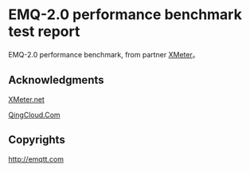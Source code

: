 EMQ-2.0 performance benchmark test report
==========================================

EMQ-2.0 performance benchmark, from partner [XMeter](https://www.xmeter.net)。

Acknowledgments
----------------

[XMeter.net](https://www.xmeter.net) 

[QingCloud.Com](https://www.qingcloud.com)

Copyrights
----------

http://emqtt.com
